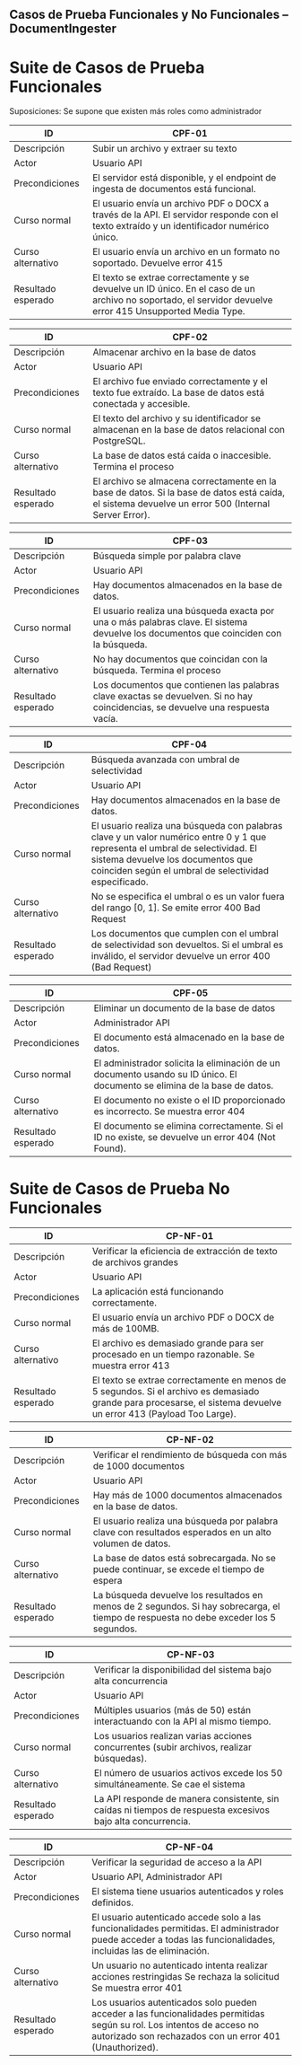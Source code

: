 ## Casos de Prueba Funcionales y No Funcionales – DocumentIngester

# Suite de Casos de Prueba Funcionales
Suposiciones: Se supone que existen más roles como administrador

| ID | CPF-01 |
| --- | --- |
| Descripción | Subir un archivo y extraer su texto |
| Actor | Usuario API |
| Precondiciones | El servidor está disponible, y el endpoint de ingesta de documentos está funcional. |
| Curso normal | El usuario envía un archivo PDF o DOCX a través de la API. El servidor responde con el texto extraído y un identificador numérico único. |
| Curso alternativo | El usuario envía un archivo en un formato no soportado. Devuelve error 415 |
| Resultado esperado | El texto se extrae correctamente y se devuelve un ID único. En el caso de un archivo no soportado, el servidor devuelve error  415 Unsupported Media Type. |

| ID | CPF-02 |
| --- | --- |
| Descripción | Almacenar archivo en la base de datos |
| Actor | Usuario API |
| Precondiciones | El archivo fue enviado correctamente y el texto fue extraído. La base de datos está conectada y accesible. |
| Curso normal | El texto del archivo y su identificador se almacenan en la base de datos relacional con PostgreSQL. |
| Curso alternativo | La base de datos está caída o inaccesible. Termina el proceso |
| Resultado esperado | El archivo se almacena correctamente en la base de datos. Si la base de datos está caída, el sistema devuelve un error 500 (Internal Server Error). |

| ID | CPF-03 |
| --- | --- |
| Descripción | Búsqueda simple por palabra clave |
| Actor | Usuario API |
| Precondiciones | Hay documentos almacenados en la base de datos. |
| Curso normal | El usuario realiza una búsqueda exacta por una o más palabras clave. El sistema devuelve los documentos que coinciden con la búsqueda. |
| Curso alternativo | No hay documentos que coincidan con la búsqueda. Termina el proceso |
| Resultado esperado | Los documentos que contienen las palabras clave exactas se devuelven. Si no hay coincidencias, se devuelve una respuesta vacía. |

| ID | CPF-04 |
| --- | --- |
| Descripción | Búsqueda avanzada con umbral de selectividad |
| Actor | Usuario API |
| Precondiciones | Hay documentos almacenados en la base de datos. |
| Curso normal | El usuario realiza una búsqueda con palabras clave y un valor numérico entre 0 y 1 que representa el umbral de selectividad. El sistema devuelve los documentos que coinciden según el umbral de selectividad especificado. |
| Curso alternativo | No se especifica el umbral o es un valor fuera del rango [0, 1]. Se emite error 400 Bad Request |
| Resultado esperado | Los documentos que cumplen con el umbral de selectividad son devueltos. Si el umbral es inválido, el servidor devuelve un error 400 (Bad Request) |

| ID | CPF-05 |
| --- | --- |
| Descripción | Eliminar un documento de la base de datos |
| Actor | Administrador API |
| Precondiciones | El documento está almacenado en la base de datos. |
| Curso normal | El administrador solicita la eliminación de un documento usando su ID único. El documento se elimina de la base de datos. |
| Curso alternativo | El documento no existe o el ID proporcionado es incorrecto. Se muestra error 404 |
| Resultado esperado | El documento se elimina correctamente. Si el ID no existe, se devuelve un error 404 (Not Found). |

# Suite de Casos de Prueba No Funcionales
| ID | CP-NF-01 |
| --- | --- |
| Descripción | Verificar la eficiencia de extracción de texto de archivos grandes |
| Actor | Usuario API |
| Precondiciones | La aplicación está funcionando correctamente. |
| Curso normal | El usuario envía un archivo PDF o DOCX de más de 100MB. |
| Curso alternativo | El archivo es demasiado grande para ser procesado en un tiempo razonable. Se muestra error 413 |
| Resultado esperado | El texto se extrae correctamente en menos de 5 segundos. Si el archivo es demasiado grande para procesarse, el sistema devuelve un error 413 (Payload Too Large). |

| ID | CP-NF-02 |
| --- | --- |
| Descripción | Verificar el rendimiento de búsqueda con más de 1000 documentos |
| Actor | Usuario API |
| Precondiciones | Hay más de 1000 documentos almacenados en la base de datos. |
| Curso normal | El usuario realiza una búsqueda por palabra clave con resultados esperados en un alto volumen de datos. |
| Curso alternativo | La base de datos está sobrecargada. No se puede continuar, se excede el tiempo de espera |
| Resultado esperado | La búsqueda devuelve los resultados en menos de 2 segundos. Si hay sobrecarga, el tiempo de respuesta no debe exceder los 5 segundos. |

| ID | CP-NF-03 |
| --- | --- |
| Descripción | Verificar la disponibilidad del sistema bajo alta concurrencia |
| Actor | Usuario API |
| Precondiciones | Múltiples usuarios (más de 50) están interactuando con la API al mismo tiempo. |
| Curso normal | Los usuarios realizan varias acciones concurrentes (subir archivos, realizar búsquedas). |
| Curso alternativo | El número de usuarios activos excede los 50 simultáneamente. Se cae el sistema |
| Resultado esperado | La API responde de manera consistente, sin caídas ni tiempos de respuesta excesivos bajo alta concurrencia. |

| ID | CP-NF-04 |
| --- | --- |
| Descripción | Verificar la seguridad de acceso a la API |
| Actor | Usuario API, Administrador API |
| Precondiciones | El sistema tiene usuarios autenticados y roles definidos. |
| Curso normal | El usuario autenticado accede solo a las funcionalidades permitidas. El administrador puede acceder a todas las funcionalidades, incluidas las de eliminación. |
| Curso alternativo | Un usuario no autenticado intenta realizar acciones restringidas Se rechaza la solicitud Se muestra error 401 |
| Resultado esperado | Los usuarios autenticados solo pueden acceder a las funcionalidades permitidas según su rol. Los intentos de acceso no autorizado son rechazados con un error 401 (Unauthorized). |
